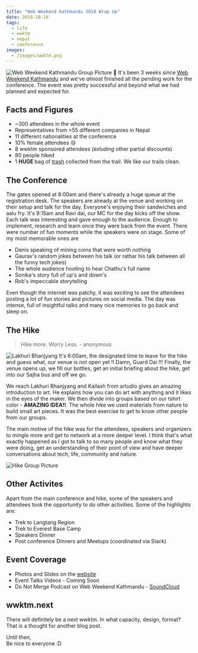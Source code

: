 ```yaml
---
title: "Web Weekend Kathmandu 2018 Wrap Up"
date: 2018-10-16
tags:
  - life
  - wwktm
  - nepal
  - conference
images:
  - /images/wwktm.png
---
```

![Web Weekend Kathmandu Group Picture](/images/wwktm.png)
🌯 It's been 3 weeks since [Web Weekend Kathmandu](https://2018.wwktm.co) and we've *almost* finished all the pending work for the conference. The event was pretty successful and beyond what we had planned and expected for.

## Facts and Figures

* ~300 attendees in the whole event
* Representatives from >55 different companies in Nepal
* 11 different nationalities at the conference
* 10% female attendees 😢
* 8 wwktm sponsored attendees (exluding other partial discounts)
* 80 people hiked
* 1 **HUGE** bag of [trash](https://www.facebook.com/wwktm/photos/a.528653844206624/528657844206224/) collected from the trail. We like our trails clean.

## The Conference

The gates opened at 8:00am and there's already a huge queue at the registration desk. The speakers are already at the venue and working on their setup and talk for the day. Everyone's enjoying their sandwiches and aalu fry. It's 9:15am and Ravi dai, our MC for the day kicks off the show. Each talk was interesting and gave enough to the audience. Enough to implement, research and learn once they were back from the event.
There were number of fun moments while the speakers were on stage. Some of my most memorable ones are

* Denis speaking of mining coins that were worth nothing
* Gaurav's random jokes between his talk (or rathar his talk between all the funny tech jokes)
* The whole audience hooting to hear Chathu's full name
* Sonika's story full of up's and down's
* Rob's impeccable storytelling

Even though the internet was patchy, it was exciting to see the attendees posting a lot of fun stories and pictures on social media. The day was intense, full of insightful talks and many nice memories to go back and sleep on.

## The Hike

> Hike more. Worry Less. - anonymous

![Lakhuri Bhanjyang](https://scontent.fktm8-1.fna.fbcdn.net/v/t1.0-9/42837675_528654064206602_8850110765760249856_o.jpg?_nc_cat=106&oh=ad9ca1b25a65febc319d722c5b43bc18&oe=5C47BEF2)
It's 6:00am, the designated time to leave for the hike and guess what, our venue is not open yet !! Damn, Guard Dai !!! Finally, the venue opens up, we fill our bottles, get an initial briefing about the hike, get into our Sajha bus and off we go.

We reach Lakhuri Bhanjyang and Kailash from artudio gives an amazing introduction to art. He explains how you can do art with anything and it likes in the eyes of the maker. We then divide into groups based on our tshirt color - **AMAZING IDEA!!**. The whole hike we used materials from nature to build small art pieces. It was the best exercise to get to know other people from our groups.

The main motive of the hike was for the attendees, speakers and organizers to mingle more and get to network at a more deeper level. I think that's what exactly happened as I got to talk to so many people and know what they were doing, get an understanding of their point of view and have deeper conversations about tech, life, community and nature.

![Hike Group Picture](https://scontent.fktm8-1.fna.fbcdn.net/v/t1.0-9/42876490_528659487539393_8298242519452352512_o.jpg?_nc_cat=111&oh=634f968857a45d3bb197057c4e90e60d&oe=5C4CA760)


## Other Activites

Apart from the main conference and hike, some of the speakers and attendees took the opportunity to do other activities. Some of the highlights are:

* Trek to Langtang Region
* Trek to Everest Base Camp
* Speakers Dinner
* Post conference Dinners and Meetups (coordinated via Slack)

## Event Coverage

* Photos and Slides on the [website](https://2018.wwktm.co)
* Event Talks Videos - Coming Soon
* Do Not Merge Podcast on Web Weekend Kathmandu - [SoundCloud](https://soundcloud.com/do-not-merge/web-weekend-kathmandu-how-it-went)

## wwktm.next
There will definitely be a next wwktm. In what capacity, design, format? That is a thought for another blog post.

Until then,  
Be nice to everyone :D
